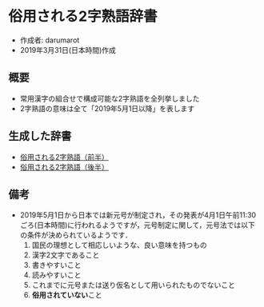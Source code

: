 # 俗用される2字熟語辞書
- 作成者: darumarot
- 2019年3月31日(日本時間)作成

## 概要
- 常用漢字の組合せで構成可能な2字熟語を全列挙しました
- 2字熟語の意味は全て「2019年5月1日以降」を表します

## 生成した辞書
- <a href="https://github.com/darumarot/zokuyo_2char_dict/blob/master/zokuyo_2ji_dict1.csv">俗用される2字熟語（前半）</a>
- <a href="https://github.com/darumarot/zokuyo_2char_dict/blob/master/zokuyo_2ji_dict2.csv">俗用される2字熟語（後半）</a>

## 備考
- 2019年5月1日から日本では新元号が制定され，その発表が4月1日午前11:30ごろ(日本時間)に行われるようですが，元号制定に関して，元号法では以下の条件が決められているようです．
	1. 国民の理想として相応しいような、良い意味を持つもの
	2. 漢字2文字であること
	3. 書きやすいこと
	4. 読みやすいこと
	5. これまでに元号または送り仮名として用いられたものでないこと
	6. **俗用されていない**こと
